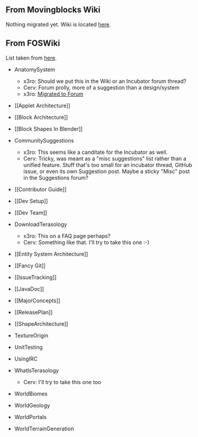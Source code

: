 ## From Movingblocks Wiki

Nothing migrated yet. Wiki is located [here](http://forum.movingblocks.net/wiki/index/).

## From FOSWiki

List taken from [here](http://wiki.nanoware.org/Terasology/WebTopicList).

* AnatomySystem
    * x3ro: Should we put this in the Wiki or an Incubator forum thread? 
    * Cerv: Forum prolly, more of a suggestion than a design/system
    * x3ro: [Migrated to Forum](http://forum.movingblocks.net/threads/anatomy.506/)

* [[Applet Architecture]]

* [[Block Architecture]]
* [[Block Shapes In Blender]]

* CommunitySuggestions
    * x3ro: This seems like a canditate for the Incubator as well.
    * Cerv: Tricky, was meant as a "misc suggestions" list rather than a unified feature. Stuff that's too small for an incubator thread, GitHub issue, or even its own Suggestion post. Maybe a sticky "Misc" post in the Suggestions forum?

* [[Contributor Guide]]
* [[Dev Setup]]
* [[Dev Team]]

* DownloadTerasology
    * x3ro: This on a FAQ page perhaps?
    * Cerv: Something like that. I'll try to take this one :-)

* [[Entity System Architecture]]
* [[Fancy Git]]
* [[IssueTracking]]
* [[JavaDoc]]
* [[MajorConcepts]]
* [[ReleasePlan]]
* [[ShapeArchitecture]]
* TextureOrigin
* UnitTesting
* UsingIRC
* WhatIsTerasology
    * Cerv: I'll try to take this one too
* WorldBiomes
* WorldGeology
* WorldPortals
* WorldTerrainGeneration